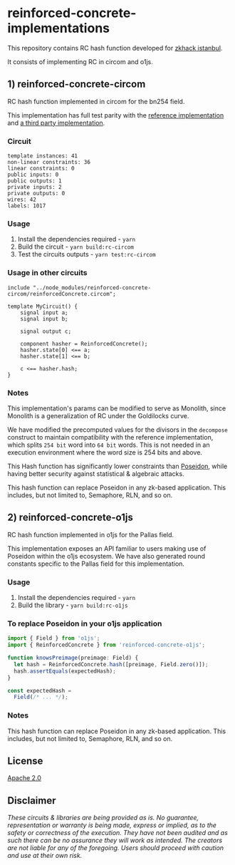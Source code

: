 # reinforced-concrete-implementations

This repository contains RC hash function developed for [zkhack istanbul](https://zkistanbul.com). 

It consists of implementing RC in circom and o1js.


## 1) reinforced-concrete-circom

RC hash function implemented in circom for the bn254 field.

This implementation has full test parity with the [reference implementation](https://extgit.iaik.tugraz.at/krypto/zkfriendlyhashzoo/-/blob/master/plain_impls/src/reinforced_concrete/reinforced_concrete_instances.rs) and [a third party implementation](https://github.com/rymnc/reinforced-concrete-huff).

### Circuit

```
template instances: 41
non-linear constraints: 36
linear constraints: 0
public inputs: 0
public outputs: 1
private inputs: 2
private outputs: 0
wires: 42
labels: 1017
```

### Usage

1. Install the dependencies required - `yarn`
2. Build the circuit - `yarn build:rc-circom`
3. Test the circuits outputs - `yarn test:rc-circom`

### Usage in other circuits

```circom
include "../node_modules/reinforced-concrete-circom/reinforcedConcrete.circom";

template MyCircuit() {
    signal input a;
    signal input b;

    signal output c;

    component hasher = ReinforcedConcrete();
    hasher.state[0] <== a;
    hasher.state[1] <== b;

    c <== hasher.hash;
}
```

### Notes

This implementation's params can be modified to serve as Monolith, 
since Monolith is a generalization of RC under the Goldilocks curve.

We have modified the precomputed values for the divisors in the `decompose` construct to maintain compatibility with the reference implementation, which splits `254 bit` word into `64 bit` words. 
This is not needed in an execution environment where the word size is 254 bits and above.

This Hash function has significantly lower constraints than [Poseidon](https://github.com/iden3/circomlib/blob/master/circuits/poseidon.circom), 
while having better security against statistical & algebraic attacks.

This hash function can replace Poseidon in any zk-based application. 
This includes, but not limited to, Semaphore, RLN, and so on.


## 2) reinforced-concrete-o1js

RC hash function implemented in o1js for the Pallas field.

This implementation exposes an API familiar to users making use of Poseidon within the o1js ecosystem.
We have also generated round constants specific to the Pallas field for this implementation.

### Usage

1. Install the dependencies required - `yarn`
2. Build the library - `yarn build:rc-o1js`

### To replace Poseidon in your o1js application

```typescript
import { Field } from 'o1js';
import { ReinforcedConcrete } from 'reinforced-concrete-o1js';

function knowsPreimage(preimage: Field) {
  let hash = ReinforcedConcrete.hash([preimage, Field.zero()]);
  hash.assertEquals(expectedHash);
}

const expectedHash =
  Field(/* ... */);
```

### Notes

This hash function can replace Poseidon in any zk-based application. 
This includes, but not limited to, Semaphore, RLN, and so on.

## License

[Apache 2.0](https://github.com/rymnc/reinforced-concrete-circom/blob/master/LICENSE)

## Disclaimer

_These circuits & libraries are being provided as is. No guarantee, representation or warranty is being made, express or implied, as to the safety or correctness of the execution. They have not been audited and as such there can be no assurance they will work as intended. The creators are not liable for any of the foregoing. Users should proceed with caution and use at their own risk._

